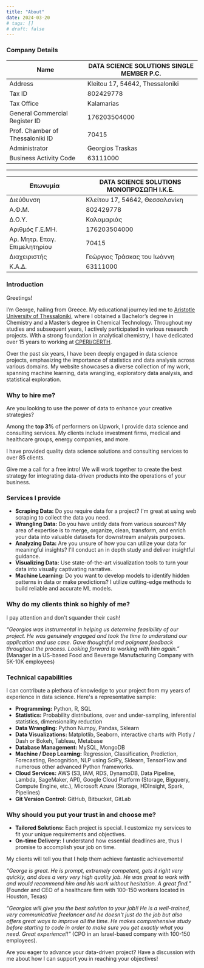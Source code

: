 ```yaml
---
title: "About"
date: 2024-03-20
# tags: []
# draft: false
---
```


### Company Details

| Name                              | DATA SCIENCE SOLUTIONS SINGLE MEMBER P.C.      |
|-----------------------------------|------------------------------------------------|
| Address                           | Kleitou 17, 54642, Thessaloniki                |
| Tax ID                            | 802429778                                      |
| Tax Office                        | Kalamarias                                     |
| General Commercial Register ID    | 176203504000                                   |
| Prof. Chamber of Thessaloniki ID  | 70415                                          |
| Administrator                     | Georgios Traskas                               |
| Business Activity Code            | 63111000                                       |

---

| Επωνυμία                          | DATA SCIENCE SOLUTIONS ΜΟΝΟΠΡΟΣΩΠΗ Ι.Κ.Ε.      |
|-----------------------------------|------------------------------------------------|
| Διεύθυνση                         | Κλείτου 17, 54642, Θεσσαλονίκη                 |
| Α.Φ.Μ.                            | 802429778                                      |
| Δ.Ο.Υ.                            | Καλαμαριάς                                     |
| Αριθμός Γ.Ε.ΜΗ.                   | 176203504000                                   |
| Αρ. Μητρ. Επαγ. Επιμελητηρίου     | 70415                                          |
| Διαχειριστής                      | Γεώργιος Τράσκας του Ιωάννη                    |
| Κ.Α.Δ.                            | 63111000                                       |

### Introduction

Greetings!

I’m George, hailing from Greece. My educational journey led me to [Aristotle University of Thessaloniki](https://www.auth.gr/en), where I obtained a Bachelor’s degree in Chemistry and a Master’s degree in Chemical Technology. Throughout my studies and subsequent years, I actively participated in various research projects. With a strong foundation in analytical chemistry, I have dedicated over 15 years to working at [CPERI/CERTH](http://www.cperi.certh.gr/index.php?lang=en).

Over the past six years, I have been deeply engaged in data science projects, emphasizing the importance of statistics and data analysis across various domains. My website showcases a diverse collection of my work, spanning machine learning, data wrangling, exploratory data analysis, and statistical exploration.

### Why to hire me?

Are you looking to use the power of data to enhance your creative strategies?

Among the **top 3%** of performers on Upwork, I provide data science and consulting services. My clients include investment firms, medical and healthcare groups, energy companies, and more.

I have provided quality data science solutions and consulting services to over 85 clients.

Give me a call for a free intro! We will work together to create the best strategy for integrating data-driven products into the operations of your business.

### Services I provide

* **Scraping Data:** Do you require data for a project? I'm great at using web scraping to collect the data you need.
* **Wrangling Data:** Do you have untidy data from various sources? My area of expertise is to merge, organize, clean, transform, and enrich your data into valuable datasets for downstream analysis purposes.
* **Analyzing Data:** Are you unsure of how you can utilize your data for meaningful insights? I'll conduct an in depth study and deliver insightful guidance.
* **Visualizing Data:** Use state-of-the-art visualization tools to turn your data into visually captivating narrative.
* **Machine Learning:** Do you want to develop models to identify hidden patterns in data or make predictions? I utilize cutting-edge methods to build reliable and accurate ML models.

### Why do my clients think so highly of me?

I pay attention and don't squander their cash!

_“Georgios was instrumental in helping us determine feasibility of our project. He was genuinely engaged and took the time to understand our application and use case. Gave thoughtful and poignant feedback throughout the process. Looking forward to working with him again.”_ (Manager in a US-based Food and Beverage Manufacturing Company with 5K-10K employees)

### Technical capabilities

I can contribute a plethora of knowledge to your project from my years of experience in data science. Here's a representative sample:

* **Programming:** Python, R, SQL
* **Statistics:** Probability distributions, over and under-sampling, inferential statistics, dimensionality reduction
* **Data Wrangling:** Python Numpy, Pandas, Sklearn
* **Data Visualizations:** Matplotlib, Seaborn, interactive charts with Plotly / Dash or Bokeh, Tableau, Metabase
* **Database Management:** MySQL, MongoDB
* **Machine / Deep Learning:** Regression, Classification, Prediction, Forecasting, Recognition, NLP using SciPy, Sklearn, TensorFlow and numerous other advanced Python frameworks.
* **Cloud Services:** AWS (S3, IAM, RDS, DynamoDB, Data Pipeline, Lambda, SageMaker, API), Google Cloud Platform (Storage, Bigquery, Compute Engine, etc.), Microsoft Azure (Storage, HDInsight, Spark, Pipelines)
* **Git Version Control:** GitHub, Bitbucket, GitLab

### Why should you put your trust in and choose me?

* **Tailored Solutions:** Each project is special. I customize my services to fit your unique requirements and objectives.
* **On-time Delivery:** I understand how essential deadlines are, thus I promise to accomplish your job on time.

My clients will tell you that I help them achieve fantastic achievements!

_“George is great. He is prompt, extremely competent, gets it right very quickly, and does a very very high quality job. He was great to work with and would recommend him and his work without hesitation. A great find.”_ (Founder and CEO of a healthcare firm with 100-150 workers located in Houston, Texas)

_“Georgios will give you the best solution to your job!! He is a well-trained, very communicative freelancer and he doesn't just do the job but also offers great ways to improve all the time. He makes comprehensive study before starting to code in order to make sure you get exactly what you need. Great experience!!”_ (CPO in an Israel-based company with 100-150 employees).

Are you eager to advance your data-driven project? Have a discussion with me about how I can support you in reaching your objectives!
